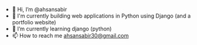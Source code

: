 - 👋 Hi, I’m @ahsansabir
- 👀 I'm currently building web applications in Python using Django (and a portfolio website)
- 🌱 I’m currently learning django (python)
- 📫 How to reach me ahsansabir30@gmail.com

<!---
ahsansabir30/ahsansabir30 is a ✨ special ✨ repository because its `README.md` (this file) appears on your GitHub profile.
You can click the Preview link to take a look at your changes.
--->
